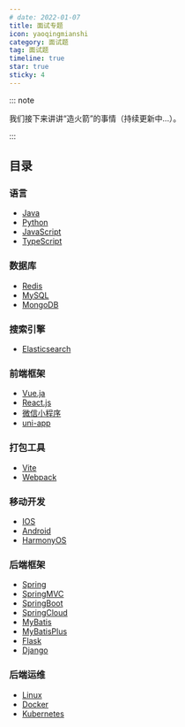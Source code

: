 ```yaml
---
# date: 2022-01-07
title: 面试专题
icon: yaoqingmianshi
category: 面试题
tag: 面试题
timeline: true
star: true
sticky: 4
---
```


::: note

我们接下来讲讲“造火箭”的事情（持续更新中...）。

:::

<!-- more -->

## 目录

### 语言

- [Java](/audition/java/README.md)
- [Python](/audition/python/README.md)
- [JavaScript](/audition/javascript/README.md)
- [TypeScript](/audition/typescript/README.md)

### 数据库

- [Redis](/audition/redis/README.md)
- [MySQL](/audition/mysql/README.md)
- [MongoDB](/audition/mongodb/README.md)

### 搜索引擎

- [Elasticsearch](/audition/elasticsearch/README.md)

### 前端框架

- [Vue.ja](/audition/vue/README.md)
- [React.js](/audition/react/README.md)
- [微信小程序](/audition/wechat/README.md)
- [uni-app](/audition/uni-app/README.md)

### 打包工具

- [Vite](/audition/vite/README.md)
- [Webpack](/audition/webpack/README.md)

### 移动开发

- [IOS](/audition/ios/README.md)
- [Android](/audition/android/README.md)
- [HarmonyOS](/audition/harmonyos/README.md)

### 后端框架

- [Spring](/audition/spring/README.md)
- [SpringMVC](/audition/spring-mvc/README.md)
- [SpringBoot](/audition/spring-boot/README.md)
- [SpringCloud](/audition/spring-cloud/README.md)
- [MyBatis](/audition/my-batis/README.md)
- [MyBatisPlus](/audition/my-batis-plus/README.md)
- [Flask](/audition/flask/README.md)
- [Django](/audition/django/README.md)

### 后端运维

- [Linux](/audition/linux/README.md)
- [Docker](/audition/docker/README.md)
- [Kubernetes](/audition/kubernetes/README.md)
